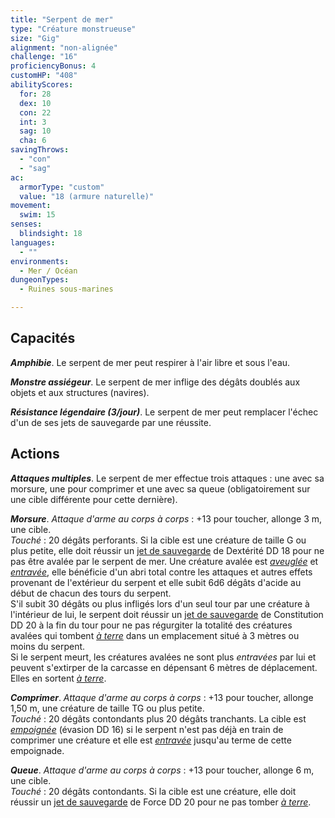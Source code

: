 ```yaml
---
title: "Serpent de mer"
type: "Créature monstrueuse"
size: "Gig"
alignment: "non-alignée"
challenge: "16"
proficiencyBonus: 4
customHP: "408"
abilityScores:
  for: 28
  dex: 10
  con: 22
  int: 3
  sag: 10
  cha: 6
savingThrows:
  - "con"
  - "sag"
ac:
  armorType: "custom"
  value: "18 (armure naturelle)"
movement:
  swim: 15
senses:
  blindsight: 18
languages:
  - ""
environments:
  - Mer / Océan
dungeonTypes:
  - Ruines sous-marines

---
```

## Capacités
_**Amphibie**_. Le serpent de mer peut respirer à l'air libre et sous l'eau.

_**Monstre assiégeur**_. Le serpent de mer inflige des dégâts doublés aux objets et aux structures (navires).

_**Résistance légendaire (3/jour)**_. Le serpent de mer peut remplacer l'échec d'un de ses jets de sauvegarde par une réussite.

## Actions
_**Attaques multiples**_. Le serpent de mer effectue trois attaques : une avec sa morsure, une pour comprimer et une avec sa queue (obligatoirement sur une cible différente pour cette dernière).

_**Morsure**_. _Attaque d'arme au corps à corps_ : +13 pour toucher, allonge 3 m, une cible.  
_Touché_ : 20 dégâts perforants. Si la cible est une créature de taille G ou plus petite, elle doit réussir un [jet de sauvegarde](/utiliser-les-caracteristiques/#jets-de-sauvegarde) de Dextérité DD 18 pour ne pas être avalée par le serpent de mer. Une créature avalée est [_aveuglée_](/gerer-la-sante-du-personnage/#aveugle) et [_entravée_](/gerer-la-sante-du-personnage/#entrave), elle bénéficie d'un abri total contre les attaques et autres effets provenant de l'extérieur du serpent et elle subit 6d6 dégâts d'acide au début de chacun des tours du serpent.  
S'il subit 30 dégâts ou plus infligés lors d'un seul tour par une créature à l'intérieur de lui, le serpent doit réussir un [jet de sauvegarde](/utiliser-les-caracteristiques/#jets-de-sauvegarde) de Constitution DD 20 à la fin du tour pour ne pas régurgiter la totalité des créatures avalées qui tombent [_à terre_](/gerer-la-sante-du-personnage/#a-terre) dans un emplacement situé à 3 mètres ou moins du serpent.  
Si le serpent meurt, les créatures avalées ne sont plus _entravées_ par lui et peuvent s'extirper de la carcasse en dépensant 6 mètres de déplacement. Elles en sortent [_à terre_](/gerer-la-sante-du-personnage/#a-terre).

_**Comprimer**_. _Attaque d'arme au corps à corps_ : +13 pour toucher, allonge 1,50 m, une créature de taille TG ou plus petite.  
_Touché_ : 20 dégâts contondants plus 20 dégâts tranchants. La cible est [_empoignée_](/gerer-la-sante-du-personnage/#empoigne) (évasion DD 16) si le serpent n'est pas déjà en train de comprimer une créature et elle est [_entravée_](/gerer-la-sante-du-personnage/#entrave) jusqu'au terme de cette empoignade.

_**Queue**_. _Attaque d'arme au corps à corps_ : +13 pour toucher, allonge 6 m, une cible.  
_Touché_ : 20 dégâts contondants. Si la cible est une créature, elle doit réussir un [jet de sauvegarde](/utiliser-les-caracteristiques/#jets-de-sauvegarde) de Force DD 20 pour ne pas tomber [_à terre_](/gerer-la-sante-du-personnage/#a-terre).
